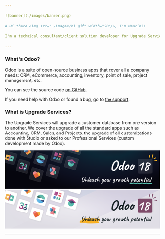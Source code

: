 ```yaml
---

![banner](./images/banner.png)

# Hi there <img src="./images/hi.gif" width="20"/>, I'm Maurin3!

I'm a technical consultant/client solution developer for Upgrade Services at Odoo. I also dev for myself in my free time to get better and make easier my work. Sometimes, you can see me playing video games on Twitch or on Youtube. (Yep, I'm a gamer too 😉).

---
```


### What's Odoo?

Odoo is a suite of open-source business apps that cover all a company needs: CRM, eCommerce, accounting, inventory, point of sale, project management, etc.

You can see the source code [on GitHub](https://github.com/odoo/odoo).

If you need help with Odoo or found a bug, go to [the support](https://www.odoo.com/help).

### What is Upgrade Services?

The Upgrade Services will upgrade a customer database from one version to another. We cover the upgrade of all the standard apps such as Accounting, CRM, Sales, and Projects, the upgrade of all customizations done with Studio or asked to our Professional Services (custom development made by Odoo).

![odoo_banner](./images/odoo_banner_dark.png#gh-dark-mode-only)
![odoo_banner](./images/odoo_banner_light.png#gh-light-mode-only)

---
